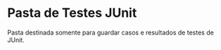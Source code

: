 # Pasta de Testes JUnit

Pasta destinada somente para guardar casos e resultados de testes de JUnit.
